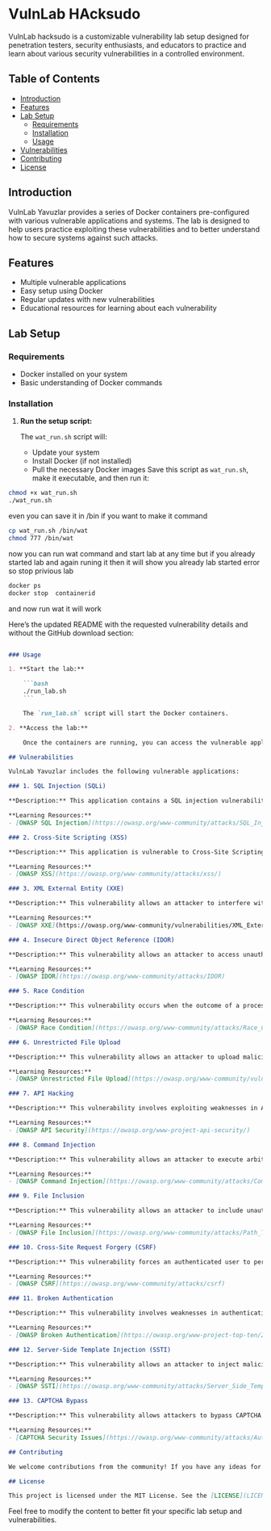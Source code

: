 # VulnLab HAcksudo 

VulnLab hacksudo is a customizable vulnerability lab setup designed for penetration testers, security enthusiasts, and educators to practice and learn about various security vulnerabilities in a controlled environment.

## Table of Contents

- [Introduction](#introduction)
- [Features](#features)
- [Lab Setup](#lab-setup)
  - [Requirements](#requirements)
  - [Installation](#installation)
  - [Usage](#usage)
- [Vulnerabilities](#vulnerabilities)
- [Contributing](#contributing)
- [License](#license)

## Introduction

VulnLab Yavuzlar provides a series of Docker containers pre-configured with various vulnerable applications and systems. The lab is designed to help users practice exploiting these vulnerabilities and to better understand how to secure systems against such attacks.

## Features

- Multiple vulnerable applications
- Easy setup using Docker
- Regular updates with new vulnerabilities
- Educational resources for learning about each vulnerability

## Lab Setup

### Requirements

- Docker installed on your system
- Basic understanding of Docker commands

### Installation

1. **Run the setup script:**

    The `wat_run.sh` script will:
    - Update your system
    - Install Docker (if not installed)
    - Pull the necessary Docker images
Save this script as `wat_run.sh`, make it executable, and then run it:

```bash
chmod +x wat_run.sh
./wat_run.sh
```
even you can save it in /bin if you want to make it command 
```bash
cp wat_run.sh /bin/wat
chmod 777 /bin/wat
```

now you can run wat command and start lab at any time but
if you already started lab and again runing it then it will show you already lab started error
so stop privious lab 

```bash
docker ps
docker stop  containerid
```

and now run wat it will work 

Here’s the updated README with the requested vulnerability details and without the GitHub download section:

```markdown

### Usage

1. **Start the lab:**

    ```bash
    ./run_lab.sh
    ```

    The `run_lab.sh` script will start the Docker containers.

2. **Access the lab:**

    Once the containers are running, you can access the vulnerable applications through your web browser or terminal using the provided IP addresses.

## Vulnerabilities

VulnLab Yavuzlar includes the following vulnerable applications:

### 1. SQL Injection (SQLi)

**Description:** This application contains a SQL injection vulnerability that allows an attacker to execute arbitrary SQL code on the backend database.

**Learning Resources:**
- [OWASP SQL Injection](https://owasp.org/www-community/attacks/SQL_Injection)

### 2. Cross-Site Scripting (XSS)

**Description:** This application is vulnerable to Cross-Site Scripting (XSS) attacks, where an attacker can inject malicious scripts into web pages viewed by other users.

**Learning Resources:**
- [OWASP XSS](https://owasp.org/www-community/attacks/xss/)

### 3. XML External Entity (XXE)

**Description:** This vulnerability allows an attacker to interfere with the processing of XML data, which can lead to data exposure or system compromise.

**Learning Resources:**
- [OWASP XXE](https://owasp.org/www-community/vulnerabilities/XML_External_Entity_(XXE)_Processing)

### 4. Insecure Direct Object Reference (IDOR)

**Description:** This vulnerability allows an attacker to access unauthorized data by modifying the value of a parameter used to directly reference objects.

**Learning Resources:**
- [OWASP IDOR](https://owasp.org/www-community/attacks/IDOR)

### 5. Race Condition

**Description:** This vulnerability occurs when the outcome of a process is unexpectedly altered due to the timing or order of execution of certain actions.

**Learning Resources:**
- [OWASP Race Condition](https://owasp.org/www-community/attacks/Race_Condition)

### 6. Unrestricted File Upload

**Description:** This vulnerability allows an attacker to upload malicious files to the server, which can be executed to compromise the system.

**Learning Resources:**
- [OWASP Unrestricted File Upload](https://owasp.org/www-community/vulnerabilities/Unrestricted_File_Upload)

### 7. API Hacking

**Description:** This vulnerability involves exploiting weaknesses in API implementations to gain unauthorized access or perform malicious actions.

**Learning Resources:**
- [OWASP API Security](https://owasp.org/www-project-api-security/)

### 8. Command Injection

**Description:** This vulnerability allows an attacker to execute arbitrary commands on the server due to improper handling of user inputs.

**Learning Resources:**
- [OWASP Command Injection](https://owasp.org/www-community/attacks/Command_Injection)

### 9. File Inclusion

**Description:** This vulnerability allows an attacker to include unauthorized files in the server's execution context, leading to code execution.

**Learning Resources:**
- [OWASP File Inclusion](https://owasp.org/www-community/attacks/Path_Traversal)

### 10. Cross-Site Request Forgery (CSRF)

**Description:** This vulnerability forces an authenticated user to perform unwanted actions on a web application where they are currently authenticated.

**Learning Resources:**
- [OWASP CSRF](https://owasp.org/www-community/attacks/csrf)

### 11. Broken Authentication

**Description:** This vulnerability involves weaknesses in authentication mechanisms, allowing attackers to compromise user accounts.

**Learning Resources:**
- [OWASP Broken Authentication](https://owasp.org/www-project-top-ten/2017/A2_2017-Broken_Authentication)

### 12. Server-Side Template Injection (SSTI)

**Description:** This vulnerability allows an attacker to inject malicious code into server-side templates, leading to remote code execution.

**Learning Resources:**
- [OWASP SSTI](https://owasp.org/www-community/attacks/Server_Side_Template_Injection)

### 13. CAPTCHA Bypass

**Description:** This vulnerability allows attackers to bypass CAPTCHA mechanisms, which are designed to prevent automated abuse.

**Learning Resources:**
- [CAPTCHA Security Issues](https://owasp.org/www-community/attacks/Automated_Threats_to_Web_Applications#captcha_bypass)

## Contributing

We welcome contributions from the community! If you have any ideas for new vulnerabilities to include, or improvements to the existing setup, feel free to open an issue or submit a pull request.

## License

This project is licensed under the MIT License. See the [LICENSE](LICENSE) file for details.
```

Feel free to modify the content to better fit your specific lab setup and vulnerabilities.
